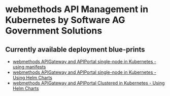 # webmethods API Management in Kubernetes by Software AG Government Solutions 

## Currently available deployment blue-prints

- [webmethods APIGateway and APIPortal single-node in Kubernetes - using manifests](./apistack-standalone/manifests/README.md)
- [webmethods APIGateway and APIPortal single-node in Kubernetes - Using Helm Charts](./apistack-standalone/helm/README.md)
- [webmethods APIGateway and APIPortal Clustered in Kubernetes - Using Helm Charts](./apistack-clustered/helm/readme.md)
